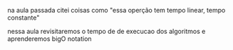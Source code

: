na aula passada citei coisas como "essa operção tem tempo linear, tempo constante"

nessa aula revisitaremos o tempo de de execucao dos algoritmos e aprenderemos bigO notation
